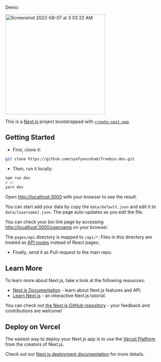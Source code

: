 Demo:

<img width="316" alt="Screenshot 2022-08-07 at 3 03 22 AM" src="https://raw.githubusercontent.com/syofyanzuhad/freebio.dev/main/public/example.jpg?token=GHSAT0AAAAAABZTHWUUG3GU7FPF7IGRZOAKY3RCWZA">

This is a [Next.js](https://nextjs.org/) project bootstrapped with [`create-next-app`](https://github.com/vercel/next.js/tree/canary/packages/create-next-app).

## Getting Started

- First, clone it:
```bash
git clone https://github.com/syofyanzuhad/freebio.dev.git
```

- Then, run it locally:
```bash
npm run dev
# or
yarn dev
```

Open [http://localhost:3000](http://localhost:3000) with your browser to see the result.

You can start add your data by copy the `data/default.json` and edit it to `data/[username].json`. The page auto-updates as you edit the file.

You can check your bio link page by accessing [http://localhost:3000/username](http://localhost:3000/username) on your browser.

The `pages/api` directory is mapped to `/api/*`. Files in this directory are treated as [API routes](https://nextjs.org/docs/api-routes/introduction) instead of React pages.


- Finally, send it as Pull-request to the main repo.

## Learn More

To learn more about Next.js, take a look at the following resources:

- [Next.js Documentation](https://nextjs.org/docs) - learn about Next.js features and API.
- [Learn Next.js](https://nextjs.org/learn) - an interactive Next.js tutorial.

You can check out [the Next.js GitHub repository](https://github.com/vercel/next.js/) - your feedback and contributions are welcome!

## Deploy on Vercel

The easiest way to deploy your Next.js app is to use the [Vercel Platform](https://vercel.com/new?utm_medium=default-template&filter=next.js&utm_source=create-next-app&utm_campaign=create-next-app-readme) from the creators of Next.js.

Check out our [Next.js deployment documentation](https://nextjs.org/docs/deployment) for more details.
